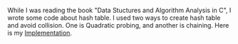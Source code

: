 While I was reading the book "Data Stuctures and Algorithm Analysis in C", I wrote some code about hash table.
I used two ways to create hash table and avoid collision. One is Quadratic probing, and another is chaining. 
Here is my [Implementation](https://github.com/wangoasis/algo_cpp/tree/master/chapter_05).
